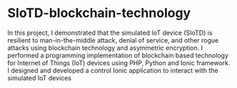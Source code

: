# SIoTD-blockchain-technology
In this project, I demonstrated that the simulated IoT device (SIoTD) is resilient to man-in-the-middle attack, denial of service, and other rogue attacks using blockchain technology and asymmetric encryption. I performed a programming implementation of blockchain based technology for Internet of Things (IoT) devices using PHP, Python and Ionic framework. I designed and developed a control Ionic application to interact with the simulated IoT devices
